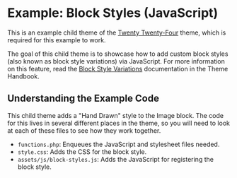 # Example: Block Styles (JavaScript)

This is an example child theme of the [Twenty Twenty-Four](https://wordpress.org/themes/twentytwentyfour/) theme, which is required for this example to work.

The goal of this child theme is to showcase how to add custom block styles (also known as block style variations) via JavaScript. For more information on this feature, read the [Block Style Variations](https://developer.wordpress.org/themes/features/block-style-variations/) documentation in the Theme Handbook.

## Understanding the Example Code

This child theme adds a "Hand Drawn" style to the Image block. The code for this lives in several different places in the theme, so you will need to look at each of these files to see how they work together.

- `functions.php`: Enqueues the JavaScript and stylesheet files needed.
- `style.css`: Adds the CSS for the block style.
- `assets/js/block-styles.js`: Adds the JavaScript for registering the block style.
